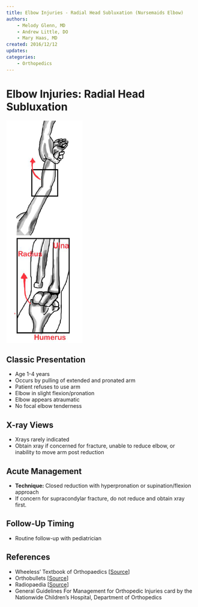 ```yaml
---
title: Elbow Injuries - Radial Head Subluxation (Nursemaids Elbow)
authors:
    - Melody Glenn, MD
    - Andrew Little, DO
    - Mary Haas, MD
created: 2016/12/12
updates:
categories:
    - Orthopedics
---
```


# Elbow Injuries: Radial Head Subluxation

![Radial head subluxation drawing](image-1.png)

## Classic Presentation

- Age 1-4 years
- Occurs by pulling of extended and pronated arm
- Patient refuses to use arm
- Elbow in slight flexion/pronation
- Elbow appears atraumatic
- No focal elbow tenderness

## X-ray Views

- Xrays rarely indicated
- Obtain xray if concerned for fracture, unable to reduce elbow, or inability to move arm post reduction

## Acute Management

- **Technique:** Closed reduction with hyperpronation or supination/flexion approach
- If concern for supracondylar fracture, do not reduce and obtain xray first.

## Follow-Up Timing

- Routine follow-up with pediatrician

## References

- Wheeless’ Textbook of Orthopaedics \[[Source](http://Wheelessonline.com)]
- Orthobullets \[[Source](http://OrthoBullets.com)]
- Radiopaedia \[[Source](http://Radiopaedia.org)]
- General Guidelines For Management for Orthopedic Injuries card by the Nationwide Children’s Hospital, Department of Orthopedics

